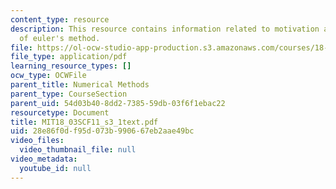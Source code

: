 ```yaml
---
content_type: resource
description: This resource contains information related to motivation and implementation
  of euler's method.
file: https://ol-ocw-studio-app-production.s3.amazonaws.com/courses/18-03sc-differential-equations-fall-2011/28e86f0df95d073b990667eb2aae49bc_MIT18_03SCF11_s3_1text.pdf
file_type: application/pdf
learning_resource_types: []
ocw_type: OCWFile
parent_title: Numerical Methods
parent_type: CourseSection
parent_uid: 54d03b40-8dd2-7385-59db-03f6f1ebac22
resourcetype: Document
title: MIT18_03SCF11_s3_1text.pdf
uid: 28e86f0d-f95d-073b-9906-67eb2aae49bc
video_files:
  video_thumbnail_file: null
video_metadata:
  youtube_id: null
---
```

